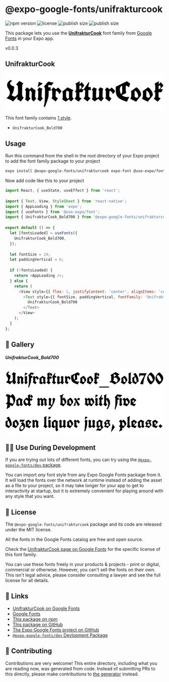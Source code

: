 # @expo-google-fonts/unifrakturcook

![npm version](https://flat.badgen.net/npm/v/@expo-google-fonts/unifrakturcook)
![license](https://flat.badgen.net/github/license/expo/google-fonts)
![publish size](https://flat.badgen.net/packagephobia/install/@expo-google-fonts/unifrakturcook)
![publish size](https://flat.badgen.net/packagephobia/publish/@expo-google-fonts/unifrakturcook)

This package lets you use the [**UnifrakturCook**](https://fonts.google.com/specimen/UnifrakturCook) font family from [Google Fonts](https://fonts.google.com/) in your Expo app.

v0.0.3

## UnifrakturCook

![UnifrakturCook](./font-family.png)

This font family contains [1 style](#-gallery).

- `UnifrakturCook_Bold700`

## Usage

Run this command from the shell in the root directory of your Expo project to add the font family package to your project
```sh
expo install @expo-google-fonts/unifrakturcook expo-font @use-expo/font
```

Now add code like this to your project
```js
import React, { useState, useEffect } from 'react';

import { Text, View, StyleSheet } from 'react-native';
import { AppLoading } from 'expo';
import { useFonts } from '@use-expo/font';
import { UnifrakturCook_Bold700 } from '@expo-google-fonts/unifrakturcook';

export default () => {
  let [fontsLoaded] = useFonts({
    UnifrakturCook_Bold700,
  });

  let fontSize = 24;
  let paddingVertical = 6;

  if (!fontsLoaded) {
    return <AppLoading />;
  } else {
    return (
      <View style={{ flex: 1, justifyContent: 'center', alignItems: 'center' }}>
        <Text style={{ fontSize, paddingVertical, fontFamily: 'UnifrakturCook_Bold700' }}>
          UnifrakturCook_Bold700
        </Text>
      </View>
    );
  }
};

```

## 🔡 Gallery

##### UnifrakturCook_Bold700
![UnifrakturCook_Bold700](./36511c1da21b02a70a6926e12d439ba9c9dba3d5ff0a282c31fa85c4ca96a121.ttf.png)


## 👩‍💻 Use During Development

If you are trying out lots of different fonts, you can try using the [`@expo-google-fonts/dev` package](https://github.com/expo/google-fonts/tree/master/font-packages/dev#readme).

You can import *any* font style from any Expo Google Fonts package from it. It will load the fonts
over the network at runtime instead of adding the asset as a file to your project, so it may take longer
for your app to get to interactivity at startup, but it is extremely convenient
for playing around with any style that you want.

## 📖 License

The `@expo-google-fonts/unifrakturcook` package and its code are released under the MIT license.

All the fonts in the Google Fonts catalog are free and open source.

Check the [UnifrakturCook page on Google Fonts](https://fonts.google.com/specimen/UnifrakturCook) for the specific license of this font family.

You can use these fonts freely in your products & projects - print or digital, commercial or otherwise. However, you can't sell the fonts on their own. This isn't legal advice, please consider consulting a lawyer and see the full license for all details.

## 🔗 Links

- [UnifrakturCook on Google Fonts](https://fonts.google.com/specimen/UnifrakturCook)
- [Google Fonts](https://fonts.google.com/)
- [This package on npm](https://www.npmjs.com/package/@expo-google-fonts/unifrakturcook)
- [This package on GitHub](https://github.com/expo/google-fonts/tree/master/font-packages/unifrakturcook)
- [The Expo Google Fonts project on GitHub](https://github.com/expo/google-fonts)
- [`@expo-google-fonts/dev` Devlopment Package](https://github.com/expo/google-fonts/tree/master/font-packages/dev)


## 🤝 Contributing

Contributions are very welcome! This entire directory, including what you are reading now, was generated from code. Instead of submitting PRs to this directly, please make contributions to [the generator](https://github.com/expo/google-fonts/tree/master/packages/generator) instead.
